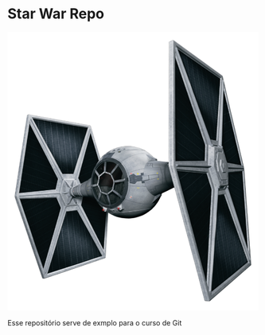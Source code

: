 # Star War Repo

![TIE Fighter](./tief.png?s=200 "TIE Fighter")

Esse repositório serve de exmplo para o curso de Git
